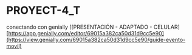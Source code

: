 # PROYECT-4_T
conectando con genially
[[PRESENTACIÓN - ADAPTADO - CELULAR] [https://app.genially.com/editor/69015a382ca50d31d9cc5e90](https://view.genially.com/69015a382ca50d31d9cc5e90/guide-evento-movil)

